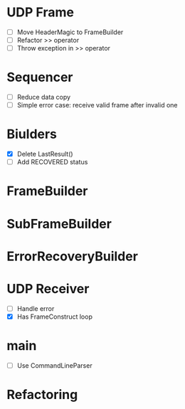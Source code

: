# UDP Frame

- [ ] Move HeaderMagic to FrameBuilder
- [ ] Refactor >> operator
- [ ] Throw exception in >> operator

# Sequencer

- [ ] Reduce data copy
- [ ] Simple error case: receive valid frame after invalid one

# Biulders

- [x] Delete LastResult()
- [ ] Add RECOVERED status

# FrameBuilder


# SubFrameBuilder


# ErrorRecoveryBuilder


# UDP Receiver

- [ ] Handle error
- [x] Has FrameConstruct loop

# main

- [ ] Use CommandLineParser

# Refactoring

